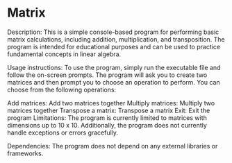 # Matrix
Description: This is a simple console-based program for performing basic matrix calculations, including addition, multiplication, and transposition. The program is intended for educational purposes and can be used to practice fundamental concepts in linear algebra.

Usage instructions: To use the program, simply run the executable file and follow the on-screen prompts. The program will ask you to create two matrices and then prompt you to choose an operation to perform. You can choose from the following operations:

Add matrices: Add two matrices together
Multiply matrices: Multiply two matrices together
Transpose a matrix: Transpose a matrix
Exit: Exit the program
Limitations: The program is currently limited to matrices with dimensions up to 10 x 10. Additionally, the program does not currently handle exceptions or errors gracefully.

Dependencies: The program does not depend on any external libraries or frameworks.
